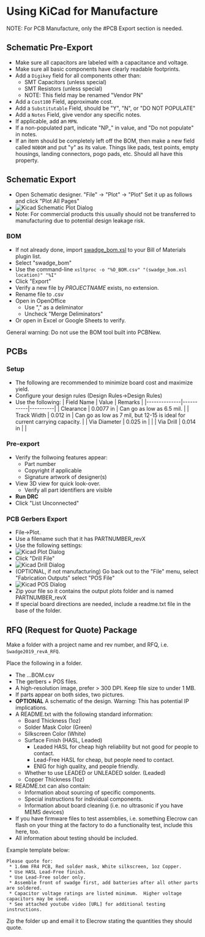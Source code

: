 # Using KiCad for Manufacture

NOTE: For PCB Manufacture, only the #PCB Export section is needed.

## Schematic Pre-Export
 * Make sure all capacitors are labeled with a capacitance and voltage.
 * Make sure all basic components have clearly readable footprints.
 * Add a `Digikey` field for all components other than:
   * SMT Capacitors (unless special)
   * SMT Resistors (unless special)
   * NOTE: This field may be renamed "Vendor PN"
 * Add a `Cost100` Field, approximate cost.
 * Add a `Substitutable` Field, should be "Y", "N", or "DO NOT POPULATE"
 * Add a `Notes` Field, give vendor any specific notes.
 * If applicable, add an `MPN`.
 * If a non-populated part, indicate "NP_" in value, and "Do not populate" in notes. 
 * If an item should be completely left off the BOM, then make a new field called `NOBOM` and put "y" as its value.  Things like pads, test points, empty housings, landing connectors, pogo pads, etc.  Should all have this property.
 
## Schematic Export
 * Open Schematic designer.  "File" -> "Plot" -> "Plot" Set it up as follows and click "Plot All Pages"
 * ![Kicad Schematic Plot Dialog](https://raw.githubusercontent.com/cnlohr/swadgeguide/master/kicad_for_mfg/dialog_plot_schematic.png "Kicad Schematic Plot Dialog")
 * Note: For commercial products this usually should not be transferred to manufacturing due to potential design leakage risk.

### BOM
 * If not already done, import [swadge_bom.xsl](https://raw.githubusercontent.com/cnlohr/swadgeguide/master/nonlibrary_files/swadge_bom.xsl) to your Bill of Materials plugin list.
 * Select "swadge_bom"
 * Use the command-line `xsltproc -o "%O_BOM.csv" "(swadge_bom.xsl location)" "%I"`
 * Click "Export"
 * Verify a new file by *PROJECTNAME* exists, no extension.
 * Rename file to .csv
 * Open in OpenOffice
   * Use "," as a deliminator
   * Uncheck "Merge Deliminators"
 * Or open in Excel or Google Sheets to verify.

General warning: Do not use the BOM tool built into PCBNew.

## PCBs

### Setup
 * The following are recommended to minimize board cost and maximize yield.
 * Configure your design rules (Design Rules->Design Rules)
 * Use the following:
| Field Name   | Value     | Remarks  |
|--------------|-----------|----------|
| Clearance    | 0.0077 in | Can go as low as 6.5 mil. |
| Track Width  | 0.012 in  | Can go as low as 7 mil, but 12-15 is ideal for current carrying capacity. |
| Via Diameter | 0.025 in  | |
| Via Drill    | 0.014 in  | |

### Pre-export
 * Verify the follwoing features appear:
   * Part number
   * Copyright if applicable
   * Signature artwork of designer(s)
 * View 3D view for quick look-over.
   * Verify all part identifiers are visible
 * **Run DRC**
 * Click "List Unconnected"
 
### PCB Gerbers Export
 * File->Plot.
 * Use a filename such that it has PARTNUMBER_revX
 * Use the following settings:
 * ![Kicad Plot Dialog](https://raw.githubusercontent.com/cnlohr/swadgeguide/master/kicad_for_mfg/dialog_plots.png "Kicad Plots Dialog")
 * Click "Drill File"
 * ![Kicad Drill Dialog](https://raw.githubusercontent.com/cnlohr/swadgeguide/master/kicad_for_mfg/dialog_drill.png "Kicad Plots Dialog")
 * (OPTIONAL, if not manufacturing) Go back out to the "File" menu, select "Fabrication Outputs" select "POS File"
 * ![Kicad POS Dialog](https://raw.githubusercontent.com/cnlohr/swadgeguide/master/kicad_for_mfg/dialog_posfile.png "Kicad POS Dialog")
 * Zip your file so it contains the output plots folder and is named PARTNUMBER_revX
 * If special board directions are needed, include a readme.txt file in the base of the folder.

## RFQ (Request for Quote) Package
Make a folder with a project name and rev number, and RFQ, i.e. `Swadge2019_revA_RFQ`. 

Place the following in a folder.
  * The ...BOM.csv
  * The gerbers + POS files.
  * A high-resolution image, prefer > 300 DPI.  Keep file size to under 1 MB.
  * If parts appear on both sides, two pictures.
  * **OPTIONAL** A schematic of the design.  Warning: This has potential IP implications.
  * A README.txt with the following standard information:
    * Board Thickness   (1oz)
    * Solder Mask Color (Green)
    * Silkscreen Color  (White)
    * Surface Finish    (HASL, Leaded)
      * Leaded HASL for cheap high reliability but not good for people to contact.
      * Lead-Free HASL for cheap, but people need to contact.
      * ENIG for high quality, and people friendly.
    * Whether to use LEADED or UNLEADED solder. (Leaded)
    * Copper Thickness (1oz)
  * README.txt can also contain:
    * Information about sourcing of specific components.
    * Special instructions for individual components.
    * Information about board cleaning (i.e. no ultrasonic if you have MEMS devices)
  * If you have firmware files to test assemblies, i.e. something Elecrow can flash on your thing at the factory to do a functionality test, include this here, too.
  * All information about testing should be included.

Example template below:

```
Please quote for:
 * 1.6mm FR4 PCB, Red solder mask, White silkscreen, 1oz Copper.
 * Use HASL Lead-Free finish.
 * Use Lead-Free solder only.
 * Assemble front of swadge first, add batteries after all other parts are soldered.
 * Capacitor voltage ratings are listed minimum.  Higher voltage capacitors may be used. 
 * See attached youtube video [URL] for additional testing instructions.
```

Zip the folder up and email it to Elecrow stating the quantities they should quote.
